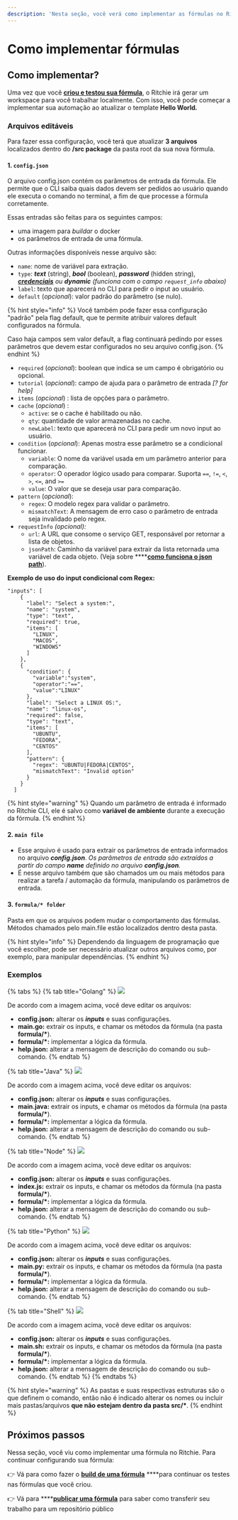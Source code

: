 ```yaml
---
description: 'Nesta seção, você verá como implementar as fórmulas no Ritchie.'
---
```


# Como implementar fórmulas

## Como implementar? 

Uma vez que você [**criou e testou sua fórmula**](como-criar-formulas.md), o Ritchie irá gerar um workspace para você trabalhar localmente. Com isso, você pode começar a implementar sua automação ao atualizar o template **Hello World**_**.**_ 

### Arquivos editáveis  

Para fazer essa configuração, você terá que atualizar **3 arquivos** localizados dentro do **/src package**  da pasta root da sua nova fórmula. 

#### 1.  **`config.json`**

O arquivo config.json contém os parâmetros de entrada da fórmula. Ele permite que o CLI saiba quais dados devem ser pedidos ao usuário quando ele executa o comando no terminal, a fim de que processe a fórmula corretamente. 

Essas entradas são feitas para os seguintes campos: 

* uma imagem para _buildar_ o docker
* os parâmetros de entrada de uma fórmula.

Outras informações disponíveis nesse arquivo são: 

* `name`: nome de variável para extração. 
* `type`: _**text**_ \(string\), _**bool**_ \(boolean\), _**password**_ \(hidden string\), [_**credenciais**_](https://docs.ritchiecli.io/v/v2.0-pt/tutoriais/lista-de-comandos#como-usar-credenciais-como-parametros-de-entrada) _ou **dynamic** \(funciona com o campo `request_info` abaixo\)_ 
* `label`: texto que aparecerá no CLI para pedir o input ao usuário. 
* `default` \(_opcional_\): valor padrão do parâmetro \(se nulo\).

{% hint style="info" %}
Você também pode fazer essa configuração "padrão" pela flag default, que te permite atribuir valores default configurados na fórmula. 

Caso haja campos sem valor default, a flag continuará pedindo por esses parâmetros que devem estar configurados no seu arquivo config.json.
{% endhint %}

* `required` \(_opcional_\): boolean que indica se um campo é obrigatório ou opcional. 
* `tutorial` \(_opcional_\): campo de ajuda para o parâmetro de entrada _\[? for help\]_ 
* `items` \(_opcional_\) : lista de opções para o parâmetro. 
* `cache` \(_opcional_\) : 
  * `active`: se o cache é habilitado ou não.
  * `qty`: quantidade de valor armazenadas no cache.
  * `newLabel`: texto que aparecerá no CLI para pedir um novo input ao usuário. 
* `condition` \(_opcional_\): Apenas mostra esse parâmetro se a condicional funcionar.
  * `variable`: O nome da variável usada em um parâmetro anterior para comparação.
  * `operator`: O operador lógico usado para comparar. Suporta `==`, `!=`, `<`, `>`, `<=`, and `>=`
  * `value`: O valor que se deseja usar para comparação. 
* `pattern` \(_opcional_\): 
  * `regex`: O  modelo regex para validar o parâmetro.
  * `mismatchText`: A mensagem de erro caso o parâmetro de entrada seja invalidado pelo regex. 
* `requestInfo` _\(opcional\):_
  * `url`: A URL que consome o serviço GET, responsável por retornar a lista de objetos.
  * `jsonPath`: Caminho da variável para extrair da lista retornada uma variável de cada objeto. \(Veja sobre ****[**como funciona o json path**](https://goessner.net/articles/JsonPath/)\).

**Exemplo de uso do input condicional com Regex:**

```text
"inputs": [
    {
      "label": "Select a system:",
      "name": "system",
      "type": "text",
      "required": true,
      "items": [
        "LINUX",
        "MACOS",
        "WINDOWS"
      ]
    },
    {
      "condition": {
        "variable":"system",
        "operator":"==",
        "value":"LINUX"
      },
      "label": "Select a LINUX OS:",
      "name": "linux-os",
      "required": false,
      "type": "text",
      "items": [
        "UBUNTU",
        "FEDORA",
        "CENTOS"
      ],
      "pattern": {
        "regex": "UBUNTU|FEDORA|CENTOS",
        "mismatchText": "Invalid option"
      }
    }
  ]
```

{% hint style="warning" %}
Quando um parâmetro de entrada é informado no Ritchie CLI, ele é salvo como **variável de ambiente** durante a execução da fórmula.
{% endhint %}

#### 2. **`main file`**

* Esse arquivo é usado para extrair os parâmetros de entrada informados no arquivo _**config.json**_. _Os parâmetros de entrada são extraídos a partir do campo **name** definido no arquivo **config.json**._ 
* É nesse arquivo também que são chamados um ou mais métodos para realizar a tarefa / automação da fórmula, manipulando os parâmetros de entrada.  

#### 3. `formula/* folder`

Pasta em que os arquivos podem mudar o comportamento das fórmulas.  Métodos chamados pelo main.file estão localizados dentro desta pasta.

{% hint style="info" %}
Dependendo da linguagem de programação que você escolher, pode ser necessário atualizar outros arquivos como, por exemplo, para manipular dependências.
{% endhint %}

### Exemplos

{% tabs %}
{% tab title="Golang" %}
![](../../.gitbook/assets/go%20%281%29.png)

De acordo com a imagem acima, você deve editar os arquivos:

* **config.json:** alterar os _**inputs**_ e suas configurações.
* **main.go:** extrair os inputs, e chamar os métodos da fórmula \(na pasta **formula/\***\).
* **formula/\*:** implementar a lógica da fórmula.
* **help.json:** alterar a mensagem de descrição do comando ou sub-comando.
{% endtab %}

{% tab title="Java" %}
![](../../.gitbook/assets/java%20%282%29.png)

De acordo com a imagem acima, você deve editar os arquivos:

* **config.json:** alterar os _**inputs**_ e suas configurações.
* **main.java:** extrair os inputs, e chamar os métodos da fórmula \(na pasta **formula/\***\).
* **formula/\*:** implementar a lógica da fórmula.
* **help.json:** alterar a mensagem de descrição do comando ou sub-comando.
{% endtab %}

{% tab title="Node" %}
![](../../.gitbook/assets/node%20%283%29.png)

De acordo com a imagem acima, você deve editar os arquivos:

* **config.json:** alterar os _**inputs**_ e suas configurações.
* **index.js:** extrair os inputs, e chamar os métodos da fórmula \(na pasta **formula/\***\).
* **formula/\*:** implementar a lógica da fórmula.
* **help.json:** alterar a mensagem de descrição do comando ou sub-comando.
{% endtab %}

{% tab title="Python" %}
![](../../.gitbook/assets/python%20%282%29.png)

De acordo com a imagem acima, você deve editar os arquivos:

* **config.json:** alterar os _**inputs**_ e suas configurações.
* **main.py:** extrair os inputs, e chamar os métodos da fórmula \(na pasta **formula/\***\).
* **formula/\*:** implementar a lógica da fórmula.
* **help.json:** alterar a mensagem de descrição do comando ou sub-comando.
{% endtab %}

{% tab title="Shell" %}
![](../../.gitbook/assets/shell%20%282%29.png)

De acordo com a imagem acima, você deve editar os arquivos:

* **config.json:** alterar os _**inputs**_ e suas configurações.
* **main.sh:** extrair os inputs, e chamar os métodos da fórmula \(na pasta **formula/\***\).
* **formula/\*:** implementar a lógica da fórmula.
* **help.json:** alterar a mensagem de descrição do comando ou sub-comando.
{% endtab %}
{% endtabs %}

{% hint style="warning" %}
As pastas e suas respectivas estruturas são o que definem o comando, então não é indicado alterar os nomes ou incluir mais pastas/arquivos **que não estejam dentro da pasta src/\***.
{% endhint %}

## Próximos passos

Nessa seção, você viu como implementar uma fórmula no Ritchie. Para continuar configurando sua fórmula: 

👉 Vá para como fazer o [**build de uma fórmula**](build-a-formula.md) ****para continuar os testes nas fórmulas que você criou. 

👉 Vá para ****[**publicar uma fórmula**](como-publicar-formula.md) para saber como transferir seu trabalho para um repositório público

